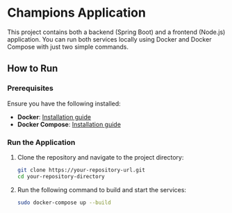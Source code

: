 # Champions Application

This project contains both a backend (Spring Boot) and a frontend (Node.js) application. You can run both services locally using Docker and Docker Compose with just two simple commands.

## How to Run

### Prerequisites

Ensure you have the following installed:

- **Docker**: [Installation guide](https://docs.docker.com/get-docker/)
- **Docker Compose**: [Installation guide](https://docs.docker.com/compose/install/)

### Run the Application

1. Clone the repository and navigate to the project directory:
   ```bash
   git clone https://your-repository-url.git
   cd your-repository-directory

2. Run the following command to build and start the services:
    ```bash
    sudo docker-compose up --build
